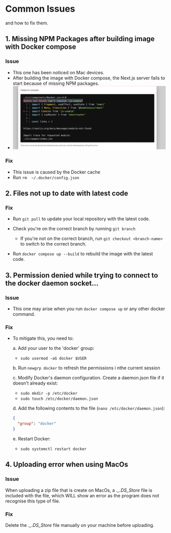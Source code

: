# Common Issues

and how to fix them.

## 1. Missing NPM Packages after building image with Docker compose

### Issue

- This one has been noticed on Mac devices.
- After building the image with Docker compose, the Next.js server fails to start because of missing NPM packages.
- ![missing modules](../static/image.png)

### Fix

- This issue is caused by the Docker cache
- Run `rm  ~/.docker/config.json`

## 2. Files not up to date with latest code

### Fix

- Run `git pull` to update your local repository with the latest code.

- Check you're on the correct branch by running `git branch`
  - If you're not on the correct branch, run `git checkout <branch-name>` to switch to the correct branch.

- Run `docker compose up --build` to rebuild the image with the latest code.

## 3. Permission denied while trying to connect to the docker daemon socket...

### Issue

- This one may arise when you run `docker compose up` or any other docker command.

### Fix

- To mitigate this, you need to:
  
  a. Add your user to the 'docker' group:
  - `sudo usermod -aG docker $USER`

  b. Run `newgrp docker` to refresh the permissions i nthe current session
  
  c. Modify Docker's daemon configuration. Create a daemon.json file if it doesn't already exist:
  - `sudo mkdir -p /etc/docker`
  - `sudo touch /etc/docker/daemon.json`
  
  d. Add the following contents to the file (`nano /etc/docker/daemon.json`):
  
  ```json
  {
    "group": "docker"
  }
  ```

  e. Restart Docker:
  - `sudo systemctl restart docker`

## 4. Uploading error when using MacOs

### Issue

When uploading a zip file that is create on MacOs, a *._.DS_Store* file is included with the file, which WILL show an error as the program does not recognise this type of file.

### Fix

Delete the *._.DS_Store* file manually on your machine before uploading.